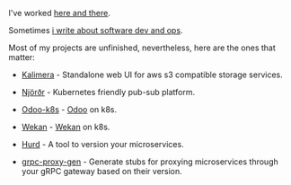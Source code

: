 I've worked [here and there](https://stackoverflow.com/story/pi-victor).

Sometimes [i write about software dev and ops](https://victor.cloudflavor.io).

Most of my projects are unfinished, nevertheless, here are the ones that matter:
 
- [Kalimera](https://github.com/cloudflavor/kalimera) - Standalone web UI for aws s3 compatible storage services.

- [Njörðr](https://github.com/cloudflavor/njord) - Kubernetes friendly pub-sub platform.

- [Odoo-k8s](https://github.com/cloudflavor/odoo-k8s) - [Odoo](https://www.odoo.com/) on k8s.

- [Wekan](https://github.com/cloudflavor/wekan-k8s) - [Wekan](https://wekan.github.io/) on k8s.

- [Hurd](https://github.com/PI-Victor/hurd) - A tool to version your microservices.

- [grpc-proxy-gen](https://github.com/cloudflavor/grpc-proxy-gen) - Generate stubs for proxying microservices through your gRPC gateway based on their version.
